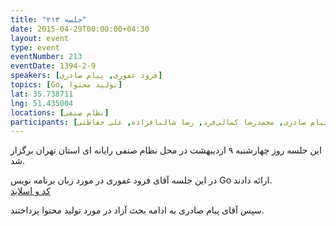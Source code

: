 ```yaml
---
title: "جلسه ۲۱۳"
date: 2015-04-29T00:00:00+04:30
layout: event
type: event
eventNumber: 213
eventDate: 1394-2-9
speakers: [فرود غفوری, پیام صادری]
topics: [Go, تولید محتوا]
lat: 35.738711
lng: 51.435004
locations: [نظام صنفی]
participants: [آرش حقیقت, بهروز تن بیگی, محمدجواد ارجمندی مقدم, امیرحسین گودرزی, مرتضی جوان, محمدحسین چهاردولی, مرتضی پروینی, حسام نور, مهین کیامهر, مصطفی میرموسوی, محمد عبدلی‌راد, سروش فرزام‌نیک, حمید پاکنهاد, سعید رسولی, علی جعفرآبادی, دیبا یوسفی‌زاده, سوگند رضازاده, دانیال بهزادی, علی رستمی, مهدی حمیدی, سعید علیجانی, روزبه حاجی‌زاده, نیما بهرام, احسان صادقی نشاط, محمد جعفری, پیام صادری, محمدرضا کمالی‌فرد, رضا شالبافزاده, علی حفاظتی]
---
```

این جلسه روز چهارشنبه ۹ اردیبهشت در محل نظام صنفی رایانه ای استان تهران برگزار شد.

در این جلسه آقای فرود غفوری در مورد زبان برنامه نویس Go ارائه دادند.  
[کد و اسلاید](https://github.com/fzerorubigd/slides)

سپس آقای پیام صادری به ادامه بحث آزاد در مورد تولید محتوا پرداختند.